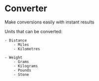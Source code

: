 Converter
=========

Make conversions easily with instant results

Units that can be converted:

	- Distance
		- Miles
		- Kilometres

	- Weight
		- Grams
		- Kilograms
		- Pounds
		- Stone
